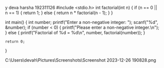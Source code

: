 y deva harsha
192311126
#include <stdio.h>
int factorial(int n) {
    if (n == 0 || n == 1) {
        return 1;
    } else {
        return n * factorial(n - 1);
    }
}

int main() {
    int number;
    printf("Enter a non-negative integer: ");
    scanf("%d", &number);
    if (number < 0) {
        printf("Please enter a non-negative integer.\n");
    } else {
        printf("Factorial of %d = %d\n", number, factorial(number));
    }

    return 0;
}

C:\Users\devah\Pictures\Screenshots\Screenshot 2023-12-26 190828.png
